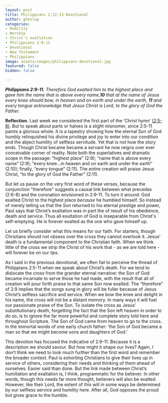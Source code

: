 ```yaml
---
layout: post
title: Philippians 2:12-13 Devotional
author: gheslop
categories:
- Humility
- Worship
- Christ's exaltation
- Philippians 2:9-11
- Devotional
- New Testament
- Philippians
image: assets/images/philippians-devotional.jpg
featured: false
hidden: false

---
```

**_Philippians 2:9-11._** _Therefore God exalted him to the highest place and gave him the name that is above every name,**10** that at the name of Jesus every knee should bow, in heaven and on earth and under the earth, **11** and every tongue acknowledge that Jesus Christ is Lord, to the glory of God the Father._

**Reflection**. Last week we considered the first part of the ‘Christ hymn’ [(2:5-8)](https://rekindle.co.za/content/2020-08-04-philippians-2-5-8-devotional "Philippians 2:5-8"). But to speak about parts or halves is a slight misnomer, since 2:5-11 paints a glorious whole. It is a tapestry showing how the eternal Son of God humbly relinquished his divine privilege and joy to enter into our condition and the abject humility of selfless servitude. Yet that is not how the story ends. Though Christ became became a servant he now reigns over ever conceivable corner of reality. Note both the superlatives and dramatic scope in the passage: “highest place” (2:9); “name that is above every name” (2:9); “every knee…in heaven and on earth and under the earth” (2:10); finally, “every tongue” (2:11). The entire creation will praise Jesus Christ, “to the glory of God the Father” (2:11).

But let us pause on the very first word of these verses, because the conjunction "therefore" suggests a causal link between what precedes (2:6-8) and the coronation envisioned in 2:9-11. To turn it around: God exalted Christ to the highest place _because_ he humbled himself. So instead of merely telling us that the Son returned to his eternal prestige and power, Paul says that Christ’s exaltation was in part the of result of his obedience, death and service. Thus all exultation of God is inseparable from Christ's self-emptying. He is forever exalted as the one who gave himself up.

Let us briefly consider what this means for our faith. For starters, though Christians should not obsess over the cross they cannot overlook it. Jesus’ death is a fundamental component to the Christian faith. When we think little of the cross we strip the Christ of his work that - as we are told here - will forever be on our lips.

As I said in the previous devotional, we often fail to perceive the thread of Philippians 2:5-11 when we speak about Christ’s death. For we tend to dislocate the cross from the grander eternal narrative: the Son of God became incarnate to serve those he had made, with the result that all of creation will pour forth praise to that same Son now exalted. The “therefore” of 2:9 implies that the songs sung in glory will be fuller because of Jesus Christ’s selfless sacrifice and service. When we bow the knee and delight in his name, the cross will not be a distant memory. In many ways it will fuel our passionate praise of the Son. To isolate the cross as Jesus’ substitutionary death, forgetting the fact that the Son left heaven in order to do so, is to ignore the far more powerful and complete story told here and throughout Scripture. The Son of God came from heaven to go to the cross. In the immortal words of one early church father: ‘the Son of God became a man so that we might become sons and daughters of God.’

This devotion has focused the indicative of 2:9-11. Because it is a description we should savour. But how might it shape our lives? Again, I don’t think we need to look much further than the first word and remember the broader context. Paul is exhorting Christians to give their lives up in service of others, considering their needs and thinking of them ahead of ourselves. Easier said than done. But the link made between Christ’s humiliation and exaltation is, I think, programmatic for the believer. In other words, though this needs far more thought, believers will also be exalted. However, like their Lord, the extent of this will in some ways be determined by our selfless service and humility here. After all, God opposes the proud but gives grace to the humble.